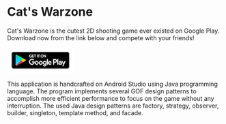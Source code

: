 # Cat's Warzone
Cat's Warzone is the cutest 2D shooting game ever existed on Google Play. Download now from the link below and compete with your friends!

[![Google Play badge][1]][2]

[1]:  ./google-play-badge.png
[2]:  https://play.google.com/store/apps/details?id=com.catswarzone "Redirect to store page"

This application is handcrafted on Android Studio using Java programming language. The program implements several GOF design patterns to accomplish more efficient performance to focus on the game without any interruption. The used Java design patterns are factory, strategy, observer, builder, singleton, template method, and facade.